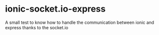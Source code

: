 # ionic-socket.io-express
A small test to know how to handle the communication between ionic and express thanks to the socket.io
